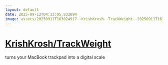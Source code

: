 ```yaml
---
layout: default
date: 2025-09-12T04:33:05.832894
image: assets/20250911T163024917--KrishKrosh--TrackWeight--20250911T163432631--cropped.png
---
```


# [KrishKrosh/TrackWeight](https://github.com/KrishKrosh/TrackWeight)

turns your MacBook trackpad into a digital scale
